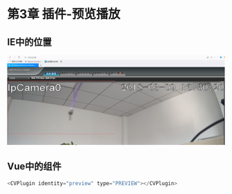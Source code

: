 # 第3章 插件-预览播放

## IE中的位置
![](../img/preview_echo.png)

## Vue中的组件
```cpp
<CVPlugin identity="preview" type="PREVIEW"></CVPlugin>
```